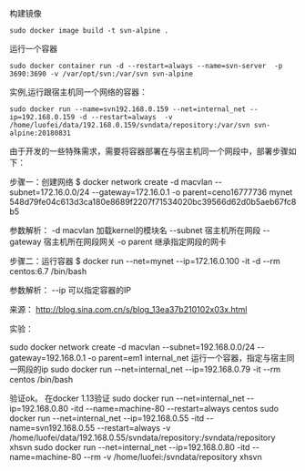 构建镜像
```
sudo docker image build -t svn-alpine .
```
运行一个容器
```
sudo docker container run -d --restart=always --name=svn-server  -p 3690:3690 -v /var/opt/svn:/var/svn svn-alpine  
```
实例,运行跟宿主机同一个网络的容器：
```
sudo docker run --name=svn192.168.0.159 --net=internal_net --ip=192.168.0.159 -d --restart=always  -v /home/luofei/data/192.168.0.159/svndata/repository:/var/svn svn-alpine:20180831
```
由于开发的一些特殊需求，需要将容器部署在与宿主机同一个网段中，部署步骤如下：

步骤一：创建网络
$ docker network create -d macvlan --subnet=172.16.0.0/24 --gateway=172.16.0.1 -o parent=ceno16777736 mynet
548d79fe04c613d3ca180e8689f2207f71534020bc39566d62d0b5aeb67fc8b5

参数解析：
-d macvlan  加载kernel的模块名
--subnet 宿主机所在网段
--gateway 宿主机所在网段网关
-o parent 继承指定网段的网卡

步骤二：运行容器
$ docker run --net=mynet --ip=172.16.0.100 -it -d --rm centos:6.7 /bin/bash

参数解析：
--ip 可以指定容器的IP 

来源： http://blog.sina.com.cn/s/blog_13ea37b210102x03x.html

实验：

sudo docker network create -d macvlan --subnet=192.168.0.0/24 --gateway=192.168.0.1 -o parent=em1 internal_net
运行一个容器，指定与宿主同一网段的ip
 sudo docker run --net=internal_net --ip=192.168.0.79 -it --rm centos /bin/bash

验证ok。
在docker 1.13验证
 sudo docker run --net=internal_net --ip=192.168.0.80 -itd --name=machine-80 --restart=always centos 
 sudo docker run --net=internal_net --ip=192.168.0.55 -itd --name=svn192.168.0.55 --restart=always -v /home/luofei/data/192.168.0.55/svndata/repository:/svndata/repository xhsvn
sudo docker run --net=internal_net --ip=192.168.0.80 -itd --name=machine-80 --rm -v /home/luofei:/svndata/repository xhsvn
